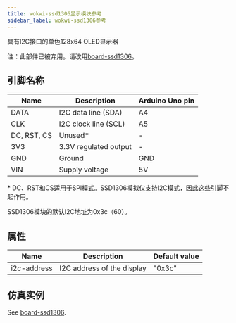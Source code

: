```yaml
---
title: wokwi-ssd1306显示模块参考
sidebar_label: wokwi-ssd1306参考
---
```


具有I2C接口的单色128x64 OLED显示器

<wokwi-ssd1306 />

注：此部件已被弃用。请改用[board-ssd1306](./board-ssd1306)。

## 引脚名称

| Name        | Description           | Arduino Uno pin |
| ----------- | --------------------- | --------------- |
| DATA        | I2C data line (SDA)   | A4              |
| CLK         | I2C clock line (SCL)  | A5              |
| DC, RST, CS | Unused\*              | -               |
| 3V3         | 3.3V regulated output | -               |
| GND         | Ground                | GND             |
| VIN         | Supply voltage        | 5V              |

\* DC、RST和CS适用于SPI模式。SSD1306模拟仅支持I2C模式，因此这些引脚不起作用。

SSD1306模块的默认I2C地址为0x3c（60）。

## 属性

| Name        | Description                | Default value |
| ----------- | -------------------------- | ------------- |
| i2c-address | I2C address of the display | "0x3c"        |

## 仿真实例

See [board-ssd1306](board-ssd1306#simulator-examples).
